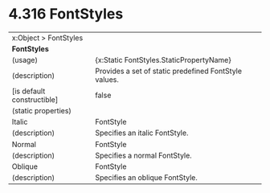 <html dir="LTR" xmlns:mshelp="http://msdn.microsoft.com/mshelp" xmlns:ddue="http://ddue.schemas.microsoft.com/authoring/2003/5" xmlns:xlink="http://www.w3.org/1999/xlink" xmlns:tool="http://www.microsoft.com/tooltip">

<body>
 <input type="hidden" id="userDataCache" class="userDataStyle">
 <input type="hidden" id="hiddenScrollOffset">
 <img id="dropDownImage" style="display:none; height:0; width:0;" src="../local/drpdown.gif">
 <img id="dropDownHoverImage" style="display:none; height:0; width:0;" src="../local/drpdown_orange.gif">
 <img id="collapseImage" style="display:none; height:0; width:0;" src="../local/collapse.gif">
 <img id="expandImage" style="display:none; height:0; width:0;" src="../local/exp.gif">
 <img id="collapseAllImage" style="display:none; height:0; width:0;" src="../local/collall.gif">
 <img id="expandAllImage" style="display:none; height:0; width:0;" src="../local/expall.gif">
 <img id="copyImage" style="display:none; height:0; width:0;" src="../local/copycode.gif">
 <img id="copyHoverImage" style="display:none; height:0; width:0;" src="../local/copycodeHighlight.gif">
 <div id="header"><h1 class="heading">4.316 FontStyles</h1></div>

 <div id="mainSection">
 <div id="mainBody">
 <div id="allHistory" class="saveHistory" onsave="saveAll()" onload="loadAll()"></div>
 <p xmlns:wsd="http://wsdev.schemas.microsoft.com/authoring/2008/2" xmlns:msxsl="urn:schemas-microsoft-com:xslt" xmlns:script="urn:script" xmlns:build="urn:build">
 </p>
 <div id="sectionSection0" class="section" name="collapseableSection">
 <content xmlns="http://ddue.schemas.microsoft.com/authoring/2003/5" xmlns:wsd="http://wsdev.schemas.microsoft.com/authoring/2008/2" xmlns:msxsl="urn:schemas-microsoft-com:xslt" xmlns:script="urn:script" xmlns:build="urn:build">
 </content>
 </div>
 <div id="sectionSection1" class="section" name="collapseableSection">
 <content xmlns="http://ddue.schemas.microsoft.com/authoring/2003/5" xmlns:wsd="http://wsdev.schemas.microsoft.com/authoring/2008/2" xmlns:msxsl="urn:schemas-microsoft-com:xslt" xmlns:script="urn:script" xmlns:build="urn:build">
 <table class="ProtocolAuthoredTable" xmlns="">
 <tr><td colspan="2">
<mshelp:link keywords="c0d383e4-fcdb-4546-a06b-81c262fe2a5e" tabindex="0">x:Object</mshelp:link> &gt; <mshelp:link keywords="92952ac5-5c06-40dc-91a7-ba5e8d2939e7" tabindex="0">FontStyles</mshelp:link> </td>
 </tr>
 <tr><td colspan="2">
 <b>FontStyles</b> </td>
 </tr>
 <tr><td><div class="indent0">(usage)</div></td>
 <td>{x:Static FontStyles.StaticPropertyName}</td>
 </tr>
 <tr><td><div class="indent0">(description)</div></td>
 <td>Provides a set of static predefined FontStyle values.</td>
 </tr>
 <tr><td><div class="indent0">[is default constructible]</div></td>
 <td>false</td>
 </tr>
 <tr><td><div class="indent0">(static properties)</div></td>
 <td></td>
 </tr>
 <tr><td><div class="indent2">Italic</div></td>
 <td><mshelp:link keywords="48770b37-23ad-494f-a0ba-bd3a4626ffc3" tabindex="0">FontStyle</mshelp:link></td>
 </tr>
 <tr><td><div class="indent4">(description)</div></td>
 <td>Specifies an italic FontStyle.</td>
 </tr>
 <tr><td><div class="indent2">Normal</div></td>
 <td><mshelp:link keywords="48770b37-23ad-494f-a0ba-bd3a4626ffc3" tabindex="0">FontStyle</mshelp:link></td>
 </tr>
 <tr><td><div class="indent4">(description)</div></td>
 <td>Specifies a normal FontStyle.</td>
 </tr>
 <tr><td><div class="indent2">Oblique</div></td>
 <td><mshelp:link keywords="48770b37-23ad-494f-a0ba-bd3a4626ffc3" tabindex="0">FontStyle</mshelp:link></td>
 </tr>
 <tr><td><div class="indent4">(description)</div></td>
 <td>Specifies an oblique FontStyle.</td>
 </tr>
</table>
 </content>
 </div>
 <!--[if gte IE 5]>
 <tool:tip element="languageFilterToolTip" avoidmouse="false"/>
 <![endif]-->
 </div>
 <a name="feedback"></a><span></span>
 </div>
</body></html>
